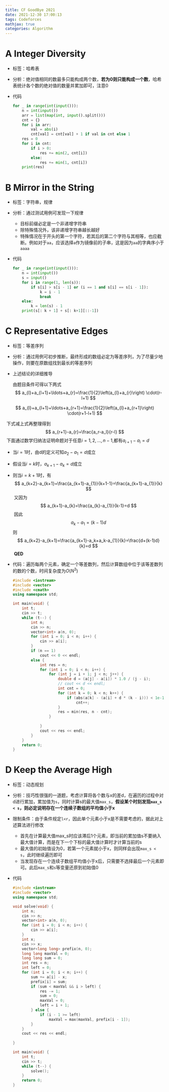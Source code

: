 ```yaml
---
title: CF GoodBye 2021
date: 2021-12-30 17:00:13
tags: Codeforces
mathjax: true
categories: Algorithm
---
```


# A Integer Diversity

- 标签：哈希表
- 分析：绝对值相同的数最多只能构成两个数，**若为0则只能构成一个数**，哈希表统计各个数的绝对值的数量并累加即可，注意0

- 代码

  ```python
  for _ in range(int(input())):
      n = int(input())
      arr = list(map(int, input().split()))
      cnt = {}
      for i in arr:
          val = abs(i)
          cnt[val] = cnt[val] + 1 if val in cnt else 1
      res = 0
      for i in cnt:
          if i > 0:
              res += min(2, cnt[i])
          else:
              res += min(1, cnt[i])
      print(res)
  ```

<!--more-->

# B Mirror in the String

- 标签：字符串，规律
- 分析：通过测试用例可发现一下规律
  - 目标前缀必定是一个非递增字符串
  - 除特殊情况外，该非递增字符串越长越好
  - 特殊情况在于开头的第一个字符，若其后的第二个字符与其相等，也应截断。例如对于`aa`，应该选择`a`作为镜像前的子串，这是因为`aa`的字典序小于`aaaa`

- 代码

  ```python
  for _ in range(int(input())):
      n = int(input())
      s = input()
      for i in range(1, len(s)):
          if s[i] > s[i - 1] or (i == 1 and s[i] == s[i - 1]):
              k = i - 1
              break
      else:
          k = len(s) - 1
      print(s[: k + 1] + s[: k+1][::-1])
  ```

# C Representative Edges

- 标签：等差序列

- 分析：通过用例可初步推断，最终形成的数组必定为等差序列，为了尽量少地操作，则要在原数组找到最长的等差序列

- 上述结论的详细推导

  由题目条件可得以下两式
$$
a_{l}+a_{l+1}+\ldots+a_{r}=\frac{1}{2}\left(a_{l}+a_{r}\right) \cdot(r-l+1)
$$

$$
a_{l}+a_{l+1}+\ldots+a_{r+1}=\frac{1}{2}\left(a_{l}+a_{r+1}\right) \cdot(r+1-l+1)
$$

​		下式减上式再整理得到
$$
a_{r+1}-a_{r}=\frac{a_r-a_l}{r-l}
$$
​		下面通过数学归纳法证明命题对于任意$i=1,2,...,n-1$,都有$a_{i+1}-a_{i}=d$

  - 当$i=1$时，由d的定义可知$a_2-a_1=d$成立

  - 假设当$i=k$时，$a_{k+1}-a_{k}=d$成立

  - 则当$i=k+1$时，有
$$
a_{k+2}-a_{k+1}=\frac{a_{k+1}-a_{1}}{k+1-1}=\frac{a_{k+1}-a_{1}}{k}
$$
​		又因为
$$
a_{k+1}-a_{k}=\frac{a_{k}-a_{1}}{k-1}=d
$$
​		因此
$$
a_{k}-a_{1}=(k-1)d
$$
​		则
$$
a_{k+2}-a_{k+1}=\frac{a_{k+1}-a_k+a_k-a_{1}}{k}=\frac{d+(k-1)d}{k}=d
$$
​		**QED**

- 代码：遍历每两个元素，确定一个等差数列，然后计算数组中位于该等差数列的数的个数，时间复杂度为$O(N^3)$

  ```c++
  #include <iostream>
  #include <vector>
  #include <cmath> 
  using namespace std;
  
  int main(void) {
      int t;
      cin >> t;
      while (t--) {
          int n;
          cin >> n;
          vector<int> a(n, 0);
          for (int i = 0; i < n; i++) {
              cin >> a[i];
          }
          if (n == 1) 
              cout << 0 << endl;
          else {
              int res = n;
              for (int i = 0; i < n; i++) {
                  for (int j = i + 1; j < n; j++) {
                      double d = (a[j] - a[i]) * 1.0 / (j - i);
                      // cout << d << endl;
                      int cnt = 0;
                      for (int k = 0; k < n; k++) {
                          if (abs(a[k] - (a[i] + d * (k - i))) < 1e-10)
                              cnt++;
                      }
                      res = min(res, n - cnt);
                  }
                  
              }
              cout << res << endl;
          }
      }
      return 0;
  }            
  ```

# D Keep the Average High

- 标签：动态规划

- 分析：技巧性很强的一道题，考虑计算将各个数与x的差d，在遍历的过程中对d进行累加，累加值为`s`，同时计算s的最大值`max_s`，**假设某个时刻发现`max_s < s`，则必定说明存在一个连续子数组的平均值小于x**

- 限制条件：由于条件规定`l<r`，因此单个元素小于x是不需要考虑的，据此对上述算法进行修改

  - 首先在计算最大值max_s时应该滞后1个元素，即当前的累加值s不要纳入最大值计算，而是在下一个下标的最大值计算时才计算当前的s
  - 最大值的初始值设为0，若第一个元素就小于x，则同样会出现`max_s < s`，此时继续遍历即可
  - 当发现存在一个连续子数组平均值小于x后，只需要不选择最后一个元素即可。此后`max_s`和`s`等变量还原到初始值0

- 代码

  ```c++
  #include <iostream>
  #include <vector>
  using namespace std;
  
  void solve(void) {
      int n;
      cin >> n;
      vector<int> a(n, 0);
      for (int i = 0; i < n; i++) {
          cin >> a[i];
      }
      int x;
      cin >> x;
      vector<long long> prefix(n, 0);
      long long maxVal = 0;
      long long sum = 0;
      int res = n;
      int left = 0;
      for (int i = 0; i < n; i++) {
          sum += a[i] - x;
          prefix[i] = sum;
          if (sum < maxVal && i > left) {
              res -= 1;
              sum = 0;
              maxVal = 0;
              left = i + 1;
          } else {
              if (i - 1 >= left)
                  maxVal = max(maxVal, prefix[i - 1]);
          }
      }
      cout << res << endl;
      
  }
  
  int main(void) {
      int t;
      cin >> t;
      while (t--) {
          solve();
      }
      return 0;
  }            
  ```

  

